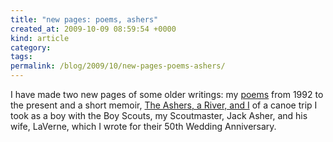 ```yaml
---
title: "new pages: poems, ashers"
created_at: 2009-10-09 08:59:54 +0000
kind: article
category: 
tags: 
permalink: /blog/2009/10/new-pages-poems-ashers/
---
```


I have made two new pages of some older writings: my [poems][1] from 1992 to the present and a short memoir, [The Ashers, a River, and I][2] of a canoe trip I took as a boy with the Boy Scouts, my Scoutmaster, Jack Asher, and his wife, LaVerne, which I wrote for their 50th Wedding Anniversary.

   [1]: /other-writings/poems
   [2]: /other-writings/ashers

